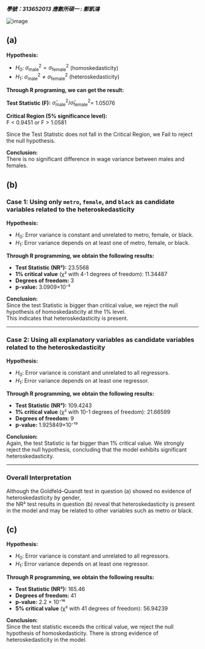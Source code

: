 ***學號：313652013     應數所碩一 : 鄭凱鴻***

![image](https://github.com/user-attachments/assets/1a79a574-9e6c-4304-92d7-a5222eb4822c)


## (a) 
**Hypothesis:**

- $H_0$: $\sigma^2_{\text{male}} = \sigma^2_{\text{female}}$ (homoskedasticity)
- $H_1$: $\sigma^2_{\text{male}} \neq \sigma^2_{\text{female}}$ (heteroskedasticity)

**Through R programing, we can get the result:**

**Test Statistic (F):** 
$\hat{\sigma}^2_{\text{male}}/ \hat{\sigma}^2_{\text{female}}=$
1.05076

**Critical Region (5% significance level):**  
F < 0.9451 or F > 1.0581

Since the Test Statistic does not fall in the Critical Region, we Fail to reject the null hypothesis.

**Conclusion:**    
There is no significant difference in wage variance between males and females.


## (b)
### Case 1: Using only `metro`, `female`, and `black` as candidate variables related to the heteroskedasticity

**Hypothesis:**
- $H_0$: Error variance is constant and unrelated to metro, female, or black.  
- $H_1$: Error variance depends on at least one of metro, female, or black.

**Through R programming, we obtain the following results:**

- **Test Statistic (NR²):** 23.5568
- **1% critical value** (χ² with 4-1 degrees of freedom): 11.34487
- **Degrees of freedom:** 3  
- **p-value:** 3.0909×10⁻⁵

**Conclusion:**  
Since the test Statistic is bigger than critical value, we reject the null hypothesis of homoskedasticity at the 1% level.  
This indicates that heteroskedasticity is present.

---

### Case 2: Using all explanatory variables as candidate variables related to the heteroskedasticity

**Hypothesis:**
- $H_0$: Error variance is constant and unrelated to all regressors.  
- $H_1$: Error variance depends on at least one regressor.

**Through R programming, we obtain the following results:**

- **Test Statistic (NR²):** 109.4243
- **1% critical value** (χ² with 10-1 degrees of freedom): 21.66599
- **Degrees of freedom:** 9  
- **p-value:** 1.925849×10⁻¹⁹

**Conclusion:**  
Again, the test Statistic is far bigger than 1% critical value. We strongly reject the null hypothesis, concluding that the model exhibits significant heteroskedasticity.

---

### Overall Interpretation

Although the Goldfeld–Quandt test in question (a) showed no evidence of heteroskedasticity by gender,  
the NR² test results in question (b) reveal that heteroskedasticity is present in the model and may be related to other variables such as metro or black.  

## (c) 

**Hypothesis:**
- $H_0$: Error variance is constant and unrelated to all regressors.  
- $H_1$: Error variance depends on at least one regressor.
  
**Through R programming, we obtain the following results:**

- **Test Statistic (NR²):** 165.46
- **Degrees of freedom:** 41
- **p-value:** 2.2 × 10⁻¹⁶
- **5% critical value** (χ² with 41 degrees of freedom): 56.94239

**Conclusion:**  
Since the test statistic exceeds the critical value, we reject the null hypothesis of homoskedasticity.
There is strong evidence of heteroskedasticity in the model.

